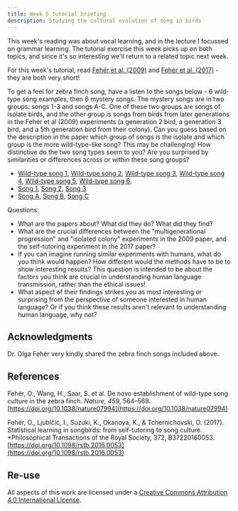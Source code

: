 ```yaml
---
title: Week 5 tutorial briefing
description: Studying the cultural evolution of song in birds
---
```


This week's reading was about vocal learning, and in the lecture I focussed on grammar learning. The tutorial exercise this week picks up on both topics, and since it's so interesting we'll return to a related topic next week. 

For this week's tutorial, read [Fehér et al. (2009)](https://doi.org/10.1038/nature07994) and [Fehér et al. (2017)](https://doi.org/10.1098/rstb.2016.0053) - they are both very short!

To get a feel for zebra finch song, have a listen to the songs below - 6 wild-type song examples, then 6 mystery songs. The mystery songs are in two groups: songs 1-3 and songs A-C. One of these two groups are songs of isolate birds, and the other group is songs from birds from later generations in the Fehér et al (2009) experiments (a generation 2 bird, a generation 3 bird, and a 5th generation bird from their colony). Can you guess based on the description in the paper which group of songs is the isolate and which group is the more wild-type-like song? This may be challenging! How distinctive do the two song types seem to you? Are you surprised by similarities or differences across or within these song groups?

- [Wild-type song 1](feher_materials/wt1.wav), [Wild-type song 2](feher_materials/wt2.wav), [Wild-type song 3](feher_materials/wt3.wav), [Wild-type song 4](feher_materials/wt4.wav), [Wild-type song 5](feher_materials/wt5.wav), [Wild-type song 6](feher_materials/wt6.wav),
- [Song 1](feher_materials/song1.mp3), [Song 2](feher_materials/song2.mp3), [Song 3](feher_materials/song3.mp3)
- [Song A](feher_materials/songA.mp3), [Song B](feher_materials/songB.mp3), [Song C](feher_materials/songC.mp3)

Questions:
- What are the papers about? What did they do? What did they find?
- What are the crucial differences between the "multigenerational progression" and "isolated colony" experiments in the 2009 paper, and the self-tutoring experiment in the 2017 paper?
- If you can imagine running similar experiments with humans, what do you think would happen? How different would the methods have to be to show interesting results? This question is intended to be about the factors you think are crucial in understanding human language transmission, rather than the ethical issues!
- What aspect of their findings strikes you as most interesting or surprising from the perspective of someone interested in human language? Or if you think these results aren't relevant to understanding human language, why not?

## Acknowledgments

Dr. Olga Fehér very kindly shared the zebra finch songs included above.

## References

Fehér, O., Wang, H., Saar, S. et al. De novo establishment of wild-type song culture in the zebra finch. *Nature, 459*, 564–568. [https://doi.org/10.1038/nature07994](https://doi.org/10.1038/nature07994)

Fehér, O.,  Ljubičić, I.,  Suzuki, K., Okanoya, K., & Tchernichovski, O. (2017). Statistical learning in songbirds: from self-tutoring to song culture. *Philosophical Transactions of the Royal Society, 372, B37220160053.[https://doi.org/10.1098/rstb.2016.0053](https://doi.org/10.1098/rstb.2016.0053)

## Re-use

All aspects of this work are licensed under a [Creative Commons Attribution 4.0 International License](http://creativecommons.org/licenses/by/4.0/).
